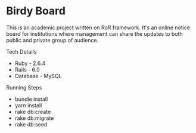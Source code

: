 # Birdy Board   

This is an academic project written on RoR framework.
It's an online notice board for institutions where management can share the updates to both public and private group of audience.


Tech Details

* Ruby - 2.6.4
* Rails - 6.0
* Database - MySQL

Running Steps

* bundle install
* yarn install
* rake db:create
* rake db:migrate
* rake db:seed
